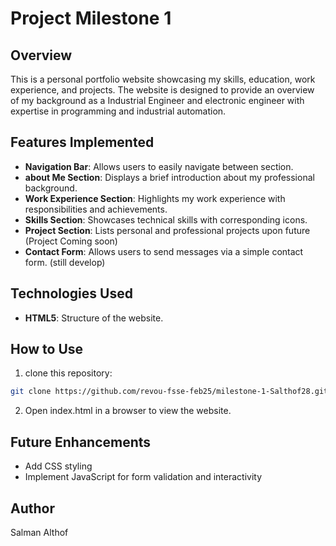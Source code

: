 # Project Milestone 1

## Overview
This is a personal portfolio website showcasing my skills, education, work experience, and projects. The website is designed to provide an overview of my background as a Industrial Engineer and electronic engineer with expertise in programming and industrial automation.

## Features Implemented
- **Navigation Bar**: Allows users to easily navigate between section.
- **about Me Section**: Displays a brief introduction about my professional background.
- **Work Experience Section**: Highlights my work experience with responsibilities and achievements.
- **Skills Section**: Showcases technical skills with corresponding icons.
- **Project Section**: Lists personal and professional projects upon future (Project Coming soon)
- **Contact Form**: Allows users to send messages via a simple contact form. (still develop)

## Technologies Used
- **HTML5**: Structure of the website.

## How to Use
1. clone this repository:
```sh
git clone https://github.com/revou-fsse-feb25/milestone-1-Salthof28.git
```
2. Open index.html in a browser to view the website.

## Future Enhancements
- Add CSS styling
- Implement JavaScript for form validation and interactivity

## Author
Salman Althof